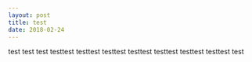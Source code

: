 ```yaml
---
layout: post
title: test
date: 2018-02-24
---
```

test
test
test
testtest
testtest
testtest
testtest
testtest
testtest
testtest
test
